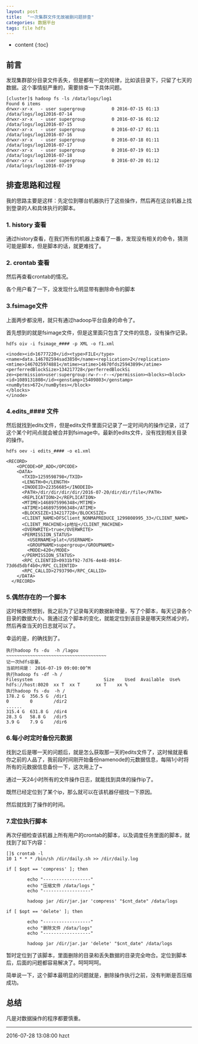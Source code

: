 ```yaml
---
layout: post
title:  "一次集群文件无故被删问题排查"
categories: 数据平台
tags: file hdfs
---
```


* content
{:toc}

## 前言

发现集群部分目录文件丢失，但是都有一定的规律，比如该目录下，只留了七天的数据。这个事情挺严重的，需要排查一下具体问题。




```
[cluster]$ hadoop fs -ls /data/logs/log1
Found 6 items
drwxr-xr-x   - user supergroup          0 2016-07-15 01:13 /data/logs/log12016-07-14
drwxr-xr-x   - user supergroup          0 2016-07-16 01:12 /data/logs/log12016-07-15
drwxr-xr-x   - user supergroup          0 2016-07-17 01:11 /data/logs/log12016-07-16
drwxr-xr-x   - user supergroup          0 2016-07-18 01:11 /data/logs/log12016-07-17
drwxr-xr-x   - user supergroup          0 2016-07-19 01:13 /data/logs/log12016-07-18
drwxr-xr-x   - user supergroup          0 2016-07-20 01:12 /data/logs/log12016-07-19
```

## 排查思路和过程

我的思路主要是这样：先定位到哪台机器执行了这些操作，然后再在这台机器上找到登录的人和具体执行的脚本。

### 1. history 查看

通过history查看，在我们所有的机器上查看了一番，发现没有相关的命令，猜测可能是脚本，但是脚本的话，就更难找了。

### 2. crontab 查看

然后再查看crontab的情况。

各个用户看了一下，没发现什么明显带有删除命令的脚本

### 3.fsimage文件

上面两步都没用，就只有通过hadoop平台自身的命令了。

首先想到的就是fsimage文件，但是这里面只包含了文件的信息，没有操作记录。

```
hdfs oiv -i fsimage_#### -p XML -o f1.xml
```

```
<inode><id>16777220</id><type>FILE</type><name>data.146702594sad3850</name><replication>2</replication><mtime>1467025974881</mtime><atime>14670fds25943899</atime><perferredBlockSize>134217728</perferredBlockSi
ze><permission>user:supergroup:rw-r--r--</permission><blocks><block><id>1089131808</id><genstamp>15409803</genstamp><numBytes>672</numBytes></block>
</blocks>
</inode>
```

### 4.edits_#### 文件

然后就找到edits文件，但是edits文件里面只记录了一定时间内的操作记录，过了这个某个时间点就会被合并到fsimage中。最新的edits文件，没有找到相关目录的操作。

```
hdfs oev -i edits_#### -o e1.xml
```

```
<RECORD>
    <OPCODE>OP_ADD</OPCODE>
    <DATA>
      <TXID>1259598798</TXID>
      <LENGTH>0</LENGTH>
      <INODEID>22356685</INODEID>
      <PATH>/dir/dir/dir/dir/2016-07-20/dir/dir/file</PATH>
      <REPLICATION>2</REPLICATION>
      <MTIME>1468975996348</MTIME>
      <ATIME>1468975996348</ATIME>
      <BLOCKSIZE>134217728</BLOCKSIZE>
      <CLIENT_NAME>DFSClient_NONMAPREDUCE_1299808995_33</CLIENT_NAME>
      <CLIENT_MACHINE>ip地址</CLIENT_MACHINE>
      <OVERWRITE>true</OVERWRITE>
      <PERMISSION_STATUS>
        <USERNAME>plat</USERNAME>
        <GROUPNAME>supergroup</GROUPNAME>
        <MODE>420</MODE>
      </PERMISSION_STATUS>
      <RPC_CLIENTID>0931bf92-7d76-4e48-8914-73d6d5dbf4b0</RPC_CLIENTID>
      <RPC_CALLID>2793790</RPC_CALLID>
    </DATA>
  </RECORD>
```

### 5.偶然存在的一个脚本

这时候突然想到，我之前为了记录每天的数据新增量，写了个脚本，每天记录各个目录的数据大小。我通过这个脚本的变化，就能定位到该目录是哪天突然减少的，然后再查当天的日志就可以了。

幸运的是，的确找到了。

```
执行hadoop fs -du  -h /lagou
~~~~~~~~~~~~~~~~~~~~~~~~~~~~~~~~~~~~~~
记一次hdfs容量。
当前时间是： 2016-07-19 09:00:00^M
执行hadoop fs -df -h /
Filesystem                           Size    Used  Available  Use%
hdfs://host:8020  xx T  xx T      xx T    xx %
执行hadoop fs -du  -h /
178.2 G  356.5 G  /dir1
0        0        /dir2
......
315.4 G  631.8 G  /dir4
28.3 G   58.8 G   /dir5
3.9 G    7.9 G    /dir6
```


### 6.每小时定时备份元数据

找到之后是哪一天的问题后，就是怎么获取那一天的edits文件了，这时候就是看你之前的人品了，我前段时间刚开始备份namenode的元数据信息，每隔1小时将所有的元数据信息备份一下，这次用上了~

通过一天24小时所有的文件操作日志，就能找到具体的操作ip了。

既然已经定位到了某个ip，那么就可以在该机器仔细找一下原因。

然后就找到了操作的时间。

### 7.定位执行脚本

再次仔细检查该机器上所有用户的crontab的脚本，以及调度任务里面的脚本，就找到了如下内容：

```
[]$ crontab -l
10 1 * * * /bin/sh /dir/daily.sh >> /dir/daily.log
```

```
if [ $opt == 'compress' ]; then

        echo "------------------"
        echo "压缩文件 /data/logs "
        echo "------------------"

        hadoop jar /dir/jar.jar 'compress' "$cnt_date" /data/logs

if [ $opt == 'delete' ]; then

        echo "------------------"
        echo "删除文件 /data/logs"
        echo "------------------"

        hadoop jar /dir/jar.jar 'delete' "$cnt_date" /data/logs
```

暂时定位到了该脚本，里面删除的目录和丢失数据的目录完全吻合。定位到脚本后，后面的问题都容易解决了。呵呵呵呵。

简单说一下，这个脚本最明显的问题就是，删除操作执行之前，没有判断是否压缩成功。

## 总结

凡是对数据操作的程序都要慎重。

***
2016-07-28 13:08:00 hzct
